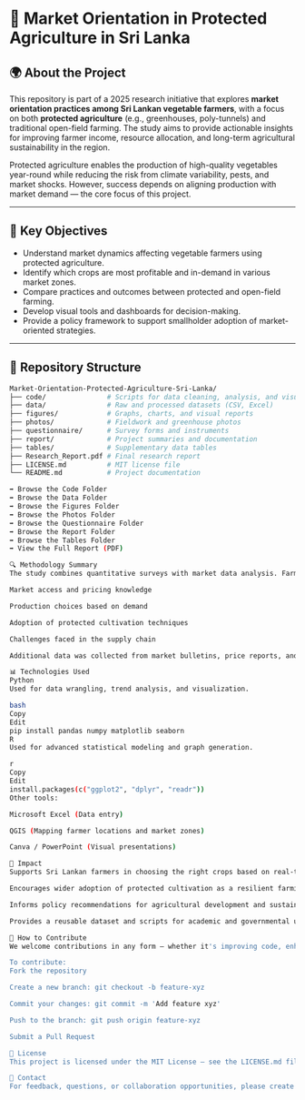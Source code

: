# 🥬 Market Orientation in Protected Agriculture in Sri Lanka

## 🌍 About the Project
This repository is part of a 2025 research initiative that explores **market orientation practices among Sri Lankan vegetable farmers**, with a focus on both **protected agriculture** (e.g., greenhouses, poly-tunnels) and traditional open-field farming. The study aims to provide actionable insights for improving farmer income, resource allocation, and long-term agricultural sustainability in the region.

Protected agriculture enables the production of high-quality vegetables year-round while reducing the risk from climate variability, pests, and market shocks. However, success depends on aligning production with market demand — the core focus of this project.

---

## 🎯 Key Objectives
- Understand market dynamics affecting vegetable farmers using protected agriculture.
- Identify which crops are most profitable and in-demand in various market zones.
- Compare practices and outcomes between protected and open-field farming.
- Develop visual tools and dashboards for decision-making.
- Provide a policy framework to support smallholder adoption of market-oriented strategies.

---

## 📁 Repository Structure

```bash
Market-Orientation-Protected-Agriculture-Sri-Lanka/
├── code/               # Scripts for data cleaning, analysis, and visualization
├── data/               # Raw and processed datasets (CSV, Excel)
├── figures/            # Graphs, charts, and visual reports
├── photos/             # Fieldwork and greenhouse photos
├── questionnaire/      # Survey forms and instruments
├── report/             # Project summaries and documentation
├── tables/             # Supplementary data tables
├── Research_Report.pdf # Final research report
├── LICENSE.md          # MIT license file
└── README.md           # Project documentation

➡️ Browse the Code Folder
➡️ Browse the Data Folder
➡️ Browse the Figures Folder
➡️ Browse the Photos Folder
➡️ Browse the Questionnaire Folder
➡️ Browse the Report Folder
➡️ Browse the Tables Folder
➡️ View the Full Report (PDF)

🔍 Methodology Summary
The study combines quantitative surveys with market data analysis. Farmers were interviewed using structured questionnaires to assess their:

Market access and pricing knowledge

Production choices based on demand

Adoption of protected cultivation techniques

Challenges faced in the supply chain

Additional data was collected from market bulletins, price reports, and crop calendars to triangulate findings and validate farmer perceptions.

📊 Technologies Used
Python
Used for data wrangling, trend analysis, and visualization.

bash
Copy
Edit
pip install pandas numpy matplotlib seaborn
R
Used for advanced statistical modeling and graph generation.

r
Copy
Edit
install.packages(c("ggplot2", "dplyr", "readr"))
Other tools:

Microsoft Excel (Data entry)

QGIS (Mapping farmer locations and market zones)

Canva / PowerPoint (Visual presentations)

🌟 Impact
Supports Sri Lankan farmers in choosing the right crops based on real-time demand.

Encourages wider adoption of protected cultivation as a resilient farming method.

Informs policy recommendations for agricultural development and sustainability.

Provides a reusable dataset and scripts for academic and governmental use.

🚀 How to Contribute
We welcome contributions in any form — whether it's improving code, enhancing visualizations, correcting data, or expanding documentation.

To contribute:
Fork the repository

Create a new branch: git checkout -b feature-xyz

Commit your changes: git commit -m 'Add feature xyz'

Push to the branch: git push origin feature-xyz

Submit a Pull Request

📜 License
This project is licensed under the MIT License — see the LICENSE.md file for details.

🙋 Contact
For feedback, questions, or collaboration opportunities, please create an issue or reach out via email.

